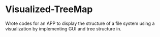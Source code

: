 # Visualized-TreeMap
Wrote codes for an APP to display the structure of a file system using a visualization by implementing GUI and tree structure in.
